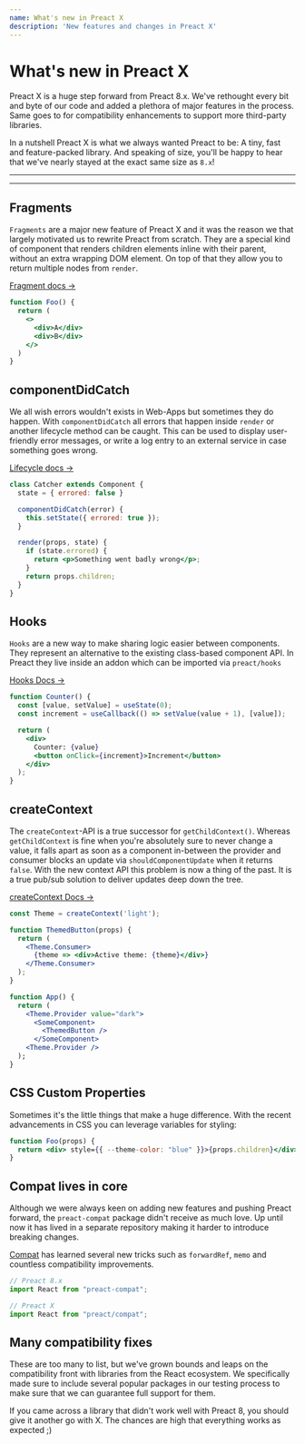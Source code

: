 ```yaml
---
name: What's new in Preact X
description: 'New features and changes in Preact X'
---
```


# What's new in Preact X

Preact X is a huge step forward from Preact 8.x. We've rethought every bit and byte of our code and added a plethora of major features in the process. Same goes to for compatibility enhancements to support more third-party libraries.

In a nutshell Preact X is what we always wanted Preact to be: A tiny, fast and feature-packed library. And speaking of size, you'll be happy to hear that we've nearly stayed at the exact same size as `8.x`!

---

<toc></toc>

---

## Fragments

`Fragments` are a major new feature of Preact X and it was the reason we that largely motivated us to rewrite Preact from scratch. They are a special kind of component that renders children elements inline with their parent, without an extra wrapping DOM element. On top of that they allow you to return multiple nodes from `render`.

[Fragment docs →](/guide/v10/components#fragments)

```jsx
function Foo() {
  return (
    <>
      <div>A</div>
      <div>B</div>
    </>
  )
}
```

## componentDidCatch

We all wish errors wouldn't exists in Web-Apps but sometimes they do happen. With `componentDidCatch` all errors that happen inside `render` or another lifecycle method can be caught. This can be used to display user-friendly error messages, or write a log entry to an external service in case something goes wrong.

[Lifecycle docs →](/guide/v10/components#componentdidcatch)

```jsx
class Catcher extends Component {
  state = { errored: false }

  componentDidCatch(error) {
    this.setState({ errored: true });
  }

  render(props, state) {
    if (state.errored) {
      return <p>Something went badly wrong</p>;
    }
    return props.children;
  }
}
```

## Hooks

`Hooks` are a new way to make sharing logic easier between components. They represent an alternative to the existing class-based component API. In Preact they live inside an addon which can be imported via `preact/hooks`

[Hooks Docs →](/guide/v10/hooks)

```jsx
function Counter() {
  const [value, setValue] = useState(0);
  const increment = useCallback(() => setValue(value + 1), [value]);

  return (
    <div>
      Counter: {value}
      <button onClick={increment}>Increment</button>
    </div>
  );
}
```

## createContext

The `createContext`-API is a true successor for `getChildContext()`. Whereas `getChildContext` is fine when you're absolutely sure to never change a value, it falls apart as soon as a component in-between the provider and consumer blocks an update via `shouldComponentUpdate` when it returns `false`. With the new context API this problem is now a thing of the past. It is a true pub/sub solution to deliver updates deep down the tree.

[createContext Docs →](/guide/v10/context#createcontext)

```jsx
const Theme = createContext('light');

function ThemedButton(props) {
  return (
    <Theme.Consumer>
      {theme => <div>Active theme: {theme}</div>}
    </Theme.Consumer>
  );
}

function App() {
  return (
    <Theme.Provider value="dark">
      <SomeComponent>
        <ThemedButton />
      </SomeComponent>
    <Theme.Provider />
  );
}
```

## CSS Custom Properties

Sometimes it's the little things that make a huge difference. With the recent advancements in CSS you can leverage variables for styling:

```jsx
function Foo(props) {
  return <div> style={{ --theme-color: "blue" }}>{props.children}</div>;
}
```

## Compat lives in core

Although we were always keen on adding new features and pushing Preact forward, the `preact-compat` package didn't receive as much love. Up until now it has lived in a separate repository making it harder to introduce breaking changes.

[Compat](/guide/v10/differences-to-react#features-exclusive-to-preactcompat) has learned several new tricks such as `forwardRef`, `memo` and countless compatibility improvements.

```js
// Preact 8.x
import React from "preact-compat";

// Preact X
import React from "preact/compat";
```

## Many compatibility fixes

These are too many to list, but we've grown bounds and leaps on the compatibility front with libraries from the React ecosystem. We specifically made sure to include several popular packages in our testing process to make sure that we can guarantee full support for them.

If you came across a library that didn't work well with Preact 8, you should give it another go with X. The chances are high that everything works as expected ;)
